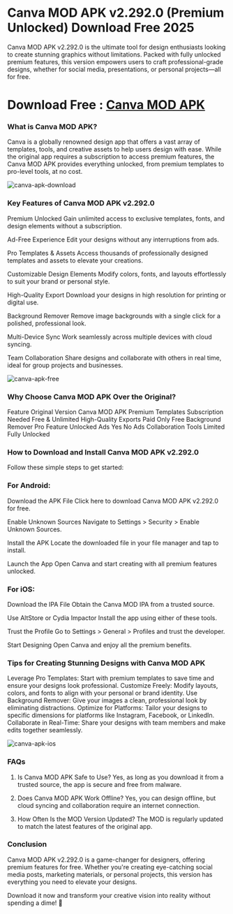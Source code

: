 # Canva MOD APK v2.292.0 (Premium Unlocked) Download Free 2025

Canva MOD APK v2.292.0 is the ultimate tool for design enthusiasts looking to create stunning graphics without limitations. Packed with fully unlocked premium features, this version empowers users to craft professional-grade designs, whether for social media, presentations, or personal projects—all for free.

# Download Free : [Canva MOD APK](https://gamemodfree.com/en/canva-apk)

### What is Canva MOD APK?
Canva is a globally renowned design app that offers a vast array of templates, tools, and creative assets to help users design with ease. While the original app requires a subscription to access premium features, the Canva MOD APK provides everything unlocked, from premium templates to pro-level tools, at no cost.

![canva-apk-download](https://github.com/user-attachments/assets/a9795b2c-c51e-4437-a9f8-c599cbe1ee71)


### Key Features of Canva MOD APK v2.292.0
Premium Unlocked
Gain unlimited access to exclusive templates, fonts, and design elements without a subscription.

Ad-Free Experience
Edit your designs without any interruptions from ads.

Pro Templates & Assets
Access thousands of professionally designed templates and assets to elevate your creations.

Customizable Design Elements
Modify colors, fonts, and layouts effortlessly to suit your brand or personal style.

High-Quality Export
Download your designs in high resolution for printing or digital use.

Background Remover
Remove image backgrounds with a single click for a polished, professional look.

Multi-Device Sync
Work seamlessly across multiple devices with cloud syncing.

Team Collaboration
Share designs and collaborate with others in real time, ideal for group projects and businesses.

![canva-apk-free](https://github.com/user-attachments/assets/286e77f8-a2d3-4f4f-818f-c10576f8e92d)


### Why Choose Canva MOD APK Over the Original?
Feature	Original Version	Canva MOD APK
Premium Templates	Subscription Needed	Free & Unlimited
High-Quality Exports	Paid Only	Free
Background Remover	Pro Feature	Unlocked
Ads	Yes	No Ads
Collaboration Tools	Limited	Fully Unlocked

### How to Download and Install Canva MOD APK v2.292.0
Follow these simple steps to get started:

### For Android:
Download the APK File
Click here to download Canva MOD APK v2.292.0 for free.

Enable Unknown Sources
Navigate to Settings > Security > Enable Unknown Sources.

Install the APK
Locate the downloaded file in your file manager and tap to install.

Launch the App
Open Canva and start creating with all premium features unlocked.

### For iOS:
Download the IPA File
Obtain the Canva MOD IPA from a trusted source.

Use AltStore or Cydia Impactor
Install the app using either of these tools.

Trust the Profile
Go to Settings > General > Profiles and trust the developer.

Start Designing
Open Canva and enjoy all the premium benefits.

### Tips for Creating Stunning Designs with Canva MOD APK
Leverage Pro Templates: Start with premium templates to save time and ensure your designs look professional.
Customize Freely: Modify layouts, colors, and fonts to align with your personal or brand identity.
Use Background Remover: Give your images a clean, professional look by eliminating distractions.
Optimize for Platforms: Tailor your designs to specific dimensions for platforms like Instagram, Facebook, or LinkedIn.
Collaborate in Real-Time: Share your designs with team members and make edits together seamlessly.

![canva-apk-ios](https://github.com/user-attachments/assets/480e976a-d326-466b-9f8a-2e068a01270e)


### FAQs
1. Is Canva MOD APK Safe to Use?
Yes, as long as you download it from a trusted source, the app is secure and free from malware.

2. Does Canva MOD APK Work Offline?
Yes, you can design offline, but cloud syncing and collaboration require an internet connection.

3. How Often Is the MOD Version Updated?
The MOD is regularly updated to match the latest features of the original app.

### Conclusion
Canva MOD APK v2.292.0 is a game-changer for designers, offering premium features for free. Whether you're creating eye-catching social media posts, marketing materials, or personal projects, this version has everything you need to elevate your designs.

Download it now and transform your creative vision into reality without spending a dime! 🌟
